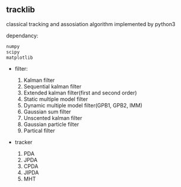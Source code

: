 ## tracklib

classical tracking and assosiation algorithm implemented by python3

dependancy:

```python
numpy
scipy
matplotlib
```

- filter:
    1. Kalman filter
    2. Sequential kalman filter
    3. Extended kalman filter(first and second order)
    4. Static multiple model filter
    5. Dynamic multiple model filter(GPB1, GPB2, IMM)
    5. Gaussian sum filter
    6. Unscented kalman filter
    7. Gaussian particle filter
    8. Partical filter

- tracker
    1. PDA
    2. JPDA
    3. CPDA
    4. JIPDA
    5. MHT
